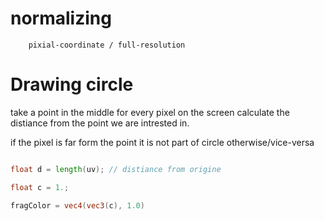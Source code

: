 

# normalizing

```
    pixial-coordinate / full-resolution
```


# Drawing circle 

 take a point in the middle 
 for every pixel on the screen calculate the distiance from the point we are intrested in. 

 if the pixel is far form the point it is not part of circle otherwise/vice-versa

 ``` glsl

 float d = length(uv); // distiance from origine

 float c = 1.;

 fragColor = vec4(vec3(c), 1.0)

 ```


 